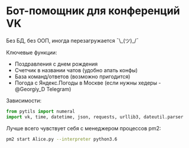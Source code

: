 # Бот-помощник для конференций VK
Без БД, без ООП, иногда перезагружается ¯\\\_(ツ)\_/¯

Ключевые функции:
* Поздравления с днем рождения
* Счетчик в названии чатов (удобно апать конфы)
* База команд/ответов (возможно пригодится)
* Погода с Яндекс.Погоды в Москве (если нужны хедеры - @Georgiy_D Telegram)

Зависимости:
```python
from pytils import numeral
import vk, time, datetime, json, requests, urllib3, dateutil.parser
```
Лучше всего чувствует себя с менеджером процессов pm2:
```sh
pm2 start Alice.py --interpreter python3.6
```
